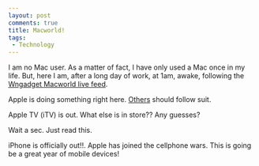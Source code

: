 ```yaml
---
layout: post
comments: true
title: Macworld!
tags:
 - Technology
---
```


I am no Mac user. As a matter of fact, I have only used a Mac once in my life. But, here I am, after a long day of work, at 1am, awake, following the [Wngadget Macworld live feed][0].

Apple is doing something right here. [Others][1] should follow suit.

Apple TV (iTV) is out. What else is in store?? Any guesses?

Wait a sec. Just read this.

iPhone is officially out!!. Apple has joined the cellphone wars. This is going be a great year of mobile devices!


[0]: http://www.engadget.com/2007/01/09/live-from-macworld-2007-steve-jobs-keynote/
[1]: http://chinpen.net/blog/where-creative-fails/
